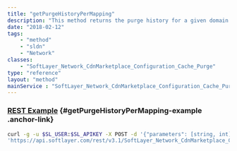 ```yaml
---
title: "getPurgeHistoryPerMapping"
description: "This method returns the purge history for a given domain and CDN account. "
date: "2018-02-12"
tags:
    - "method"
    - "sldn"
    - "Network"
classes:
    - "SoftLayer_Network_CdnMarketplace_Configuration_Cache_Purge"
type: "reference"
layout: "method"
mainService : "SoftLayer_Network_CdnMarketplace_Configuration_Cache_Purge"
---
```


### [REST Example](#getPurgeHistoryPerMapping-example) <a href="/article/rest/"><i class="fas fa-question"></i></a> {#getPurgeHistoryPerMapping-example .anchor-link} 
```bash
curl -g -u $SL_USER:$SL_APIKEY -X POST -d '{"parameters": [string, int]}' \
'https://api.softlayer.com/rest/v3.1/SoftLayer_Network_CdnMarketplace_Configuration_Cache_Purge/getPurgeHistoryPerMapping'
```
